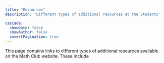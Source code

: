 ```yaml
---
title: "Resources"
description: "Different types of additional resources at the Students' Math Club at Indian Statistical Institute, Bangalore."

cascade:
  showDate: false
  showAuthor: false
  invertPagination: true
---
```


This page contains links to different types of additional resources available on the Math Club website. These include
